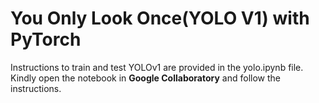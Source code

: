 # You Only Look Once(YOLO V1) with PyTorch

Instructions to train and test YOLOv1 are provided in the yolo.ipynb file. Kindly open the notebook in **Google Collaboratory** and follow the instructions.
